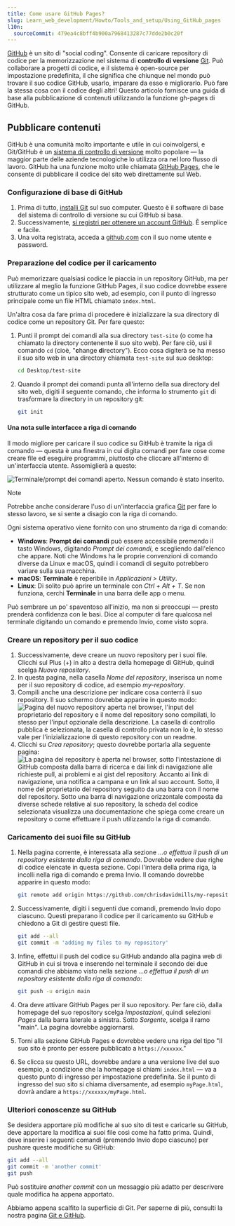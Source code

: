 ```yaml
---
title: Come usare GitHub Pages?
slug: Learn_web_development/Howto/Tools_and_setup/Using_GitHub_pages
l10n:
  sourceCommit: 479ea4c8bff4b900a7968413287c77dde2b0c20f
---
```


[GitHub](https://github.com/) è un sito di "social coding". Consente di caricare repository di codice per la memorizzazione nel sistema di **controllo di versione** [Git](https://git-scm.com/). Può collaborare a progetti di codice, e il sistema è open-source per impostazione predefinita, il che significa che chiunque nel mondo può trovare il suo codice GitHub, usarlo, imparare da esso e migliorarlo. Può fare la stessa cosa con il codice degli altri! Questo articolo fornisce una guida di base alla pubblicazione di contenuti utilizzando la funzione gh-pages di GitHub.

## Pubblicare contenuti

GitHub è una comunità molto importante e utile in cui coinvolgersi, e Git/GitHub è un [sistema di controllo di versione](https://git-scm.com/book/en/v2/Getting-Started-About-Version-Control) molto popolare — la maggior parte delle aziende tecnologiche lo utilizza ora nel loro flusso di lavoro. GitHub ha una funzione molto utile chiamata [GitHub Pages](https://pages.github.com/), che le consente di pubblicare il codice del sito web direttamente sul Web.

### Configurazione di base di GitHub

1. Prima di tutto, [installi Git](https://git-scm.com/downloads) sul suo computer. Questo è il software di base del sistema di controllo di versione su cui GitHub si basa.
2. Successivamente, [si registri per ottenere un account GitHub](https://github.com/signup). È semplice e facile.
3. Una volta registrata, acceda a [github.com](https://github.com/) con il suo nome utente e password.

### Preparazione del codice per il caricamento

Può memorizzare qualsiasi codice le piaccia in un repository GitHub, ma per utilizzare al meglio la funzione GitHub Pages, il suo codice dovrebbe essere strutturato come un tipico sito web, ad esempio, con il punto di ingresso principale come un file HTML chiamato `index.html`.

Un'altra cosa da fare prima di procedere è inizializzare la sua directory di codice come un repository Git. Per fare questo:

1. Punti il prompt dei comandi alla sua directory `test-site` (o come ha chiamato la directory contenente il suo sito web). Per fare ciò, usi il comando `cd` (cioè, "**c**hange **d**irectory"). Ecco cosa digiterà se ha messo il suo sito web in una directory chiamata `test-site` sul suo desktop:

   ```bash
   cd Desktop/test-site
   ```

2. Quando il prompt dei comandi punta all'interno della sua directory del sito web, digiti il seguente comando, che informa lo strumento `git` di trasformare la directory in un repository git:

   ```bash
   git init
   ```

#### Una nota sulle interfacce a riga di comando

Il modo migliore per caricare il suo codice su GitHub è tramite la riga di comando — questa è una finestra in cui digita comandi per fare cose come creare file ed eseguire programmi, piuttosto che cliccare all'interno di un'interfaccia utente. Assomiglierà a questo:

![Terminale/prompt dei comandi aperto. Nessun comando è stato inserito.](command-line.png)

> [!NOTE]
> Potrebbe anche considerare l'uso di un'interfaccia grafica [Git](https://git-scm.com/downloads/guis) per fare lo stesso lavoro, se si sente a disagio con la riga di comando.

Ogni sistema operativo viene fornito con uno strumento da riga di comando:

- **Windows**: **Prompt dei comandi** può essere accessibile premendo il tasto Windows, digitando _Prompt dei comandi_, e scegliendo dall'elenco che appare. Noti che Windows ha le proprie convenzioni di comando diverse da Linux e macOS, quindi i comandi di seguito potrebbero variare sulla sua macchina.
- **macOS**: **Terminale** è reperibile in _Applicazioni > Utility_.
- **Linux**: Di solito può aprire un terminale con _Ctrl + Alt + T_. Se non funziona, cerchi **Terminale** in una barra delle app o menu.

Può sembrare un po' spaventoso all'inizio, ma non si preoccupi — presto prenderà confidenza con le basi. Dice al computer di fare qualcosa nel terminale digitando un comando e premendo Invio, come visto sopra.

### Creare un repository per il suo codice

1. Successivamente, deve creare un nuovo repository per i suoi file. Clicchi sul Plus (+) in alto a destra della homepage di GitHub, quindi scelga _Nuovo repository_.
2. In questa pagina, nella casella _Nome del repository_, inserisca un nome per il suo repository di codice, ad esempio _my-repository_.
3. Compili anche una descrizione per indicare cosa conterrà il suo repository. Il suo schermo dovrebbe apparire in questo modo:
   ![Pagina del nuovo repository aperta nel browser, l'input del proprietario del repository e il nome del repository sono compilati, lo stesso per l'input opzionale della descrizione. La casella di controllo pubblica è selezionata, la casella di controllo privata non lo è, lo stesso vale per l'inizializzazione di questo repository con un readme.](create-new-repo.png)
4. Clicchi su _Crea repository_; questo dovrebbe portarla alla seguente pagina:
   ![La pagina del repository è aperta nel browser, sotto l'intestazione di GitHub composta dalla barra di ricerca e dai link di navigazione alle richieste pull, ai problemi e ai gist del repository. Accanto ai link di navigazione, una notifica a campana e un link al suo account. Sotto, il nome del proprietario del repository seguito da una barra con il nome del repository. Sotto una barra di navigazione orizzontale composta da diverse schede relative al suo repository, la scheda del codice selezionata visualizza una documentazione che spiega come creare un repository o come effettuare il push utilizzando la riga di comando.](github-repo.png)

### Caricamento dei suoi file su GitHub

1. Nella pagina corrente, è interessata alla sezione _…o effettua il push di un repository esistente dalla riga di comando_. Dovrebbe vedere due righe di codice elencate in questa sezione. Copi l'intera della prima riga, la incolli nella riga di comando e prema Invio. Il comando dovrebbe apparire in questo modo:

   ```bash
   git remote add origin https://github.com/chrisdavidmills/my-repository.git
   ```

2. Successivamente, digiti i seguenti due comandi, premendo Invio dopo ciascuno. Questi preparano il codice per il caricamento su GitHub e chiedono a Git di gestire questi file.

   ```bash
   git add --all
   git commit -m 'adding my files to my repository'
   ```

3. Infine, effettui il push del codice su GitHub andando alla pagina web di GitHub in cui si trova e inserendo nel terminale il secondo dei due comandi che abbiamo visto nella sezione _…o effettua il push di un repository esistente dalla riga di comando_:

   ```bash
   git push -u origin main
   ```

4. Ora deve attivare GitHub Pages per il suo repository. Per fare ciò, dalla homepage del suo repository scelga _Impostazioni_, quindi selezioni _Pages_ dalla barra laterale a sinistra. Sotto _Sorgente_, scelga il ramo "main". La pagina dovrebbe aggiornarsi.
5. Torni alla sezione GitHub Pages e dovrebbe vedere una riga del tipo "Il suo sito è pronto per essere pubblicato a `https://xxxxxx`."
6. Se clicca su questo URL, dovrebbe andare a una versione live del suo esempio, a condizione che la homepage si chiami `index.html` — va a questo punto di ingresso per impostazione predefinita. Se il punto di ingresso del suo sito si chiama diversamente, ad esempio `myPage.html`, dovrà andare a `https://xxxxxx/myPage.html`.

### Ulteriori conoscenze su GitHub

Se desidera apportare più modifiche al suo sito di test e caricarle su GitHub, deve apportare la modifica ai suoi file così come ha fatto prima. Quindi, deve inserire i seguenti comandi (premendo Invio dopo ciascuno) per pushare queste modifiche su GitHub:

```bash
git add --all
git commit -m 'another commit'
git push
```

Può sostituire _another commit_ con un messaggio più adatto per descrivere quale modifica ha appena apportato.

Abbiamo appena scalfito la superficie di Git. Per saperne di più, consulti la nostra pagina [Git e GitHub](/it/docs/Learn_web_development/Core/Version_control).
